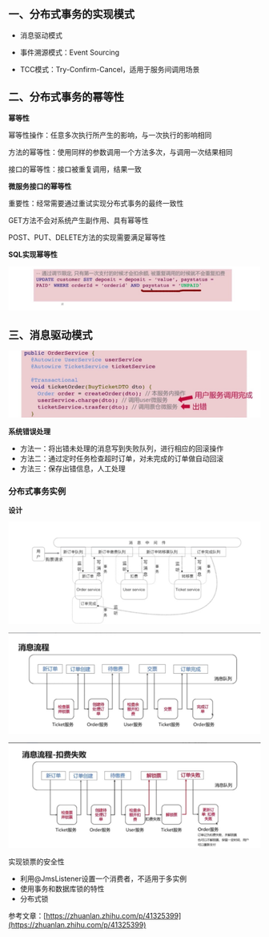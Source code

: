 ## 一、分布式事务的实现模式

- 消息驱动模式

- 事件溯源模式：Event Sourcing

- TCC模式：Try-Confirm-Cancel，适用于服务间调用场景

## 二、分布式事务的幂等性

**幂等性**

幂等性操作：任意多次执行所产生的影响，与一次执行的影响相同

方法的幂等性：使用同样的参数调用一个方法多次，与调用一次结果相同

接口的幂等性：接口被重复调用，结果一致

**微服务接口的幂等性**

重要性：经常需要通过重试实现分布式事务的最终一致性

GET方法不会对系统产生副作用、具有幂等性

POST、PUT、DELETE方法的实现需要满足幂等性

**SQL实现幂等性**

![1](img\1.png)

## 三、消息驱动模式

![2](img\2.png)

**系统错误处理**

- 方法一：将出错未处理的消息写到失败队列，进行相应的回滚操作
- 方法二：通过定时任务检查超时订单，对未完成的订单做自动回滚
- 方法三：保存出错信息，人工处理

### 分布式事务实例

**设计**

![3](img\3.png)

![4](img\4.png)

![5](img\5.png)

实现锁票的安全性

- 利用@JmsListener设置一个消费者，不适用于多实例
- 使用事务和数据库锁的特性
- 分布式锁

参考文章：[https://zhuanlan.zhihu.com/p/41325399](https://zhuanlan.zhihu.com/p/41325399)